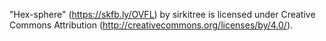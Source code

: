 "Hex-sphere" (https://skfb.ly/OVFL) by sirkitree is licensed under Creative Commons Attribution (http://creativecommons.org/licenses/by/4.0/).
